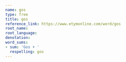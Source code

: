 ```yaml
---
name: gos
type: free
title: gos
reference_link: https://www.etymonline.com/word/gos
root_name: 
root_language: 
denotation: 
word_sums:
- sum: 'Gos + '
  respelling: gos
---
```

